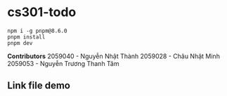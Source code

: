 # cs301-todo
```
npm i -g pnpm@8.6.0
pnpm install
pnpm dev
```
**Contributors**
2059040 - Nguyễn Nhật Thành
2059028 - Châu Nhật Minh
2059053 - Nguyễn Trương Thanh Tâm

## Link file demo
